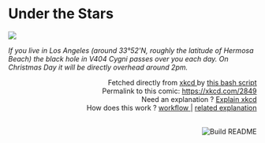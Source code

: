 # <b>Under the Stars</b>

[![](https://imgs.xkcd.com/comics/under_the_stars.png)](https://xkcd.com/2849)

<i>If you live in Los Angeles (around 33°52&#39;N, roughly the latitude of Hermosa Beach) the black hole in V404 Cygni passes over you each day. On Christmas Day it will be directly overhead around 2pm.</i>

<div align="right">
  Fetched directly from
  <a href="https://xkcd.com">
    xkcd
  </a>
  by
  <a href="https://github.com/Vanille-N/Vanille-N/blob/master/fetch">
    this bash script
  </a>
</div>
<div align="right">
  Permalink to this comic:
  <a href="https://xkcd.com/2849">
    https://xkcd.com/2849
  </a>
</div>
<div align="right">
  Need an explanation ?
  <a href="https://www.explainxkcd.com/wiki/index.php/2849">
    Explain xkcd
  </a>
</div>
<div align="right">
  How does this work ?
  <a href="https://github.com/Vanille-N/Vanille-N/blob/master/.github/workflows/build.yml">
    workflow
  </a>
  |
  <a href="https://simonwillison.net/2020/Jul/10/self-updating-profile-readme/">
    related explanation
  </a>
</div><br>

<a href="https://github.com/Vanille-N/Vanille-N/actions"><img src="https://github.com/Vanille-N/Vanille-N/workflows/Build%20README/badge.svg" align="right" alt="Build README"></a>
